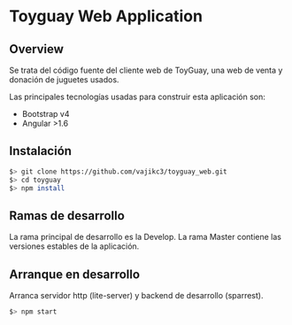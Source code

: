 # Toyguay Web Application

## Overview
Se trata del código fuente del cliente web de ToyGuay, una web de venta y donación de juguetes usados.

Las principales tecnologías usadas para construir esta aplicación son:
- Bootstrap v4
- Angular >1.6

## Instalación

```bash
$> git clone https://github.com/vajikc3/toyguay_web.git
$> cd toyguay
$> npm install
```

## Ramas de desarrollo
La rama principal de desarrollo es la Develop. La rama Master contiene las versiones estables de la aplicación.

## Arranque en desarrollo

Arranca servidor http (lite-server) y backend de desarrollo (sparrest).

```bash
$> npm start
```


